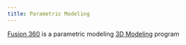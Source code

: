 ```yaml
---
title: Parametric Modeling
---
```


[Fusion 360](fusion-360.md) is a parametric modeling [3D Modeling](3d-modeling.md) program
